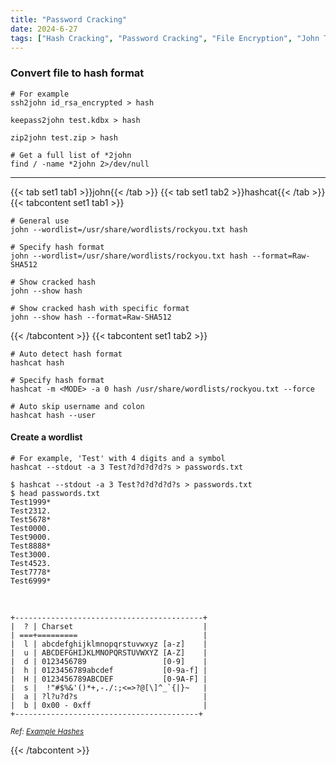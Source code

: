 ```yaml
---
title: "Password Cracking"
date: 2024-6-27
tags: ["Hash Cracking", "Password Cracking", "File Encryption", "John The Ripper", "Hashcat", "Wordlist", "Generate"]
---
```


### Convert file to hash format

```console
# For example
ssh2john id_rsa_encrypted > hash
```

```console
keepass2john test.kdbx > hash
```

```console
zip2john test.zip > hash
```

```console
# Get a full list of *2john
find / -name *2john 2>/dev/null
```

---

{{< tab set1 tab1 >}}john{{< /tab >}}
{{< tab set1 tab2 >}}hashcat{{< /tab >}}
{{< tabcontent set1 tab1 >}}

```console
# General use
john --wordlist=/usr/share/wordlists/rockyou.txt hash
```

```console
# Specify hash format
john --wordlist=/usr/share/wordlists/rockyou.txt hash --format=Raw-SHA512
```

```console
# Show cracked hash
john --show hash
```

```console
# Show cracked hash with specific format
john --show hash --format=Raw-SHA512
```

{{< /tabcontent >}}
{{< tabcontent set1 tab2 >}}

```console
# Auto detect hash format
hashcat hash
```

```console
# Specify hash format
hashcat -m <MODE> -a 0 hash /usr/share/wordlists/rockyou.txt --force
```

```console
# Auto skip username and colon
hashcat hash --user
```

#### Create a wordlist

```console
# For example, 'Test' with 4 digits and a symbol
hashcat --stdout -a 3 Test?d?d?d?d?s > passwords.txt
```

```console {class="sample-code"}
$ hashcat --stdout -a 3 Test?d?d?d?d?s > passwords.txt
$ head passwords.txt 
Test1999*
Test2312.
Test5678*
Test0000.
Test9000.
Test8888*
Test3000.
Test4523.
Test7778*
Test6999*
```

<br>

```console
+------------------------------------------+
|  ? | Charset                             |
| ===+=========                            |
|  l | abcdefghijklmnopqrstuvwxyz [a-z]    |
|  u | ABCDEFGHIJKLMNOPQRSTUVWXYZ [A-Z]    |
|  d | 0123456789                 [0-9]    |
|  h | 0123456789abcdef           [0-9a-f] |
|  H | 0123456789ABCDEF           [0-9A-F] |
|  s |  !"#$%&'()*+,-./:;<=>?@[\]^_`{|}~   |
|  a | ?l?u?d?s                            |
|  b | 0x00 - 0xff                         |
+-----------------------------------------+
```

<small>*Ref: [Example Hashes](https://hashcat.net/wiki/doku.php?id=example_hashes)*</small>

{{< /tabcontent >}}

